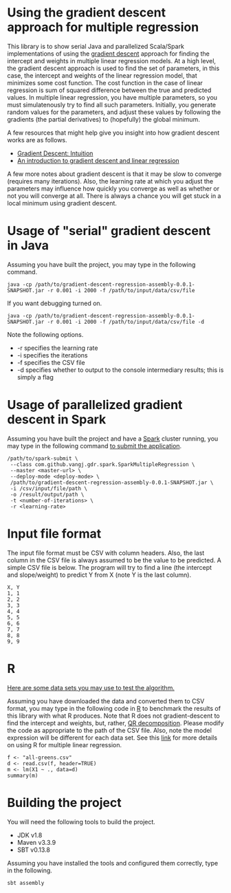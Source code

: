 Using the gradient descent approach for multiple regression
===========================================================

This library is to show serial Java and parallelized Scala/Spark implementations of using the [gradient descent](https://en.wikipedia.org/wiki/Gradient_descent) approach for finding the intercept and weights in multiple linear regression models. At a high level, the gradient descent approach is used to find the set of parameters, in this case, the intercept and weights of the linear regression model, that minimizes some cost function. The cost function in the case of linear regression is sum of squared difference between the true and predicted values. In multiple linear regression, you have multiple parameters, so you must simulatenously try to find all such parameters. Initially, you generate random values for the parameters, and adjust these values by following the gradients (the partial derivatives) to (hopefully) the global minimum. 

A few resources that might help give you insight into how gradient descent works are as follows.

* [Gradient Descent: Intuition](https://www.youtube.com/watch?v=Fn8qXpIcdnI)
* [An introduction to gradient descent and linear regression](https://spin.atomicobject.com/2014/06/24/gradient-descent-linear-regression)

A few more notes about gradient descent is that it may be slow to converge (requires many iterations). Also, the learning rate at which you adjust the parameters may influence how quickly you converge as well as whether or not you will converge at all. There is always a chance you will get stuck in a local minimum using gradient descent. 

Usage of "serial" gradient descent in Java
==========================================
Assuming you have built the project, you may type in the following command.

```
java -cp /path/to/gradient-descent-regression-assembly-0.0.1-SNAPSHOT.jar -r 0.001 -i 2000 -f /path/to/input/data/csv/file
```

If you want debugging turned on.

```
java -cp /path/to/gradient-descent-regression-assembly-0.0.1-SNAPSHOT.jar -r 0.001 -i 2000 -f /path/to/input/data/csv/file -d
```

Note the following options.

* -r specifies the learning rate
* -i specifies the iterations 
* -f specifies the CSV file
* -d specifies whether to output to the console intermediary results; this is simply a flag

Usage of parallelized gradient descent in Spark
===============================================
Assuming you have built the project and have a [Spark](http://spark.apache.org) cluster running, you may type in the following command [to submit the application](http://spark.apache.org/docs/latest/submitting-applications.html).

```
/path/to/spark-submit \
 --class com.github.vangj.gdr.spark.SparkMultipleRegression \
 --master <master-url> \
 --deploy-mode <deploy-mode> \
 /path/to/gradient-descent-regression-assembly-0.0.1-SNAPSHOT.jar \
 -i /csv/input/file/path \
 -o /result/output/path \
 -t <number-of-iterations> \
 -r <learning-rate>
```

Input file format
=================
The input file format must be CSV with column headers. Also, the last column in the CSV file is always assumed to be the value to be predicted. A simple CSV file is below. The program will try to find a line (the intercept and slope/weight) to predict Y from X (note Y is the last column).

```
X, Y
1, 1
2, 2
3, 3
4, 4
5, 5
6, 6
7, 7
8, 8
9, 9
```

R
=

[Here are some data sets you may use to test the algorithm.](http://college.cengage.com/mathematics/brase/understandable_statistics/7e/students/datasets/mlr/frames/frame.html)

Assuming you have downloaded the data and converted them to CSV format, you may type in the following code in [R](https://www.r-project.org) to benchmark the results of this library with what R produces. Note that R does not gradient-descent to find the intercept and weights, but, rather, [QR decomposition](https://en.wikipedia.org/wiki/QR_decomposition). Please modify the code as appropriate to the path of the CSV file. Also, note the model expression will be different for each data set. See this [link](http://www.statmethods.net/stats/regression.html) for more details on using R for multiple linear regression.

```
f <- "all-greens.csv"
d <- read.csv(f, header=TRUE)
m <- lm(X1 ~ ., data=d)
summary(m)
```

Building the project
====================
You will need the following tools to build the project.

* JDK v1.8
* Maven v3.3.9
* SBT v0.13.8

Assuming you have installed the tools and configured them correctly, type in the following.

```
sbt assembly
```
